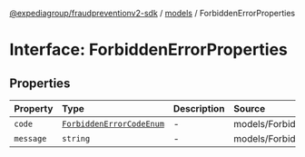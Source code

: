 [@expediagroup/fraudpreventionv2-sdk](../../index.md) / [models](../index.md) / ForbiddenErrorProperties

# Interface: ForbiddenErrorProperties

## Properties

| Property | Type | Description | Source |
| :------ | :------ | :------ | :------ |
| `code` | [`ForbiddenErrorCodeEnum`](../type-aliases/ForbiddenErrorCodeEnum.md) | - | models/ForbiddenError.ts:59 |
| `message` | `string` | - | models/ForbiddenError.ts:60 |
